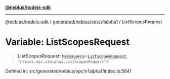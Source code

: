 [**@nebius/nodejs-sdk**](../../../../../README.md)

---

[@nebius/nodejs-sdk](../../../../../README.md) / [generated/nebius/vpc/v1alpha1](../README.md) / ListScopesRequest

# Variable: ListScopesRequest

> **ListScopesRequest**: [`MessageFns`](../../../../../runtime/protos/core/interfaces/MessageFns.md)\<[`ListScopesRequest`](../interfaces/ListScopesRequest.md), `"nebius.vpc.v1alpha1.ListScopesRequest"`\>

Defined in: src/generated/nebius/vpc/v1alpha1/index.ts:5641
